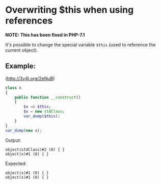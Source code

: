 Overwriting $this when using references
=======================================

**NOTE: This has been fixed in PHP-7.1**

It's possible to change the special variable `$this` (used to reference the current object).

Example:
--------
(http://3v4l.org/2eNuB)

```php
class x
{
    public function __construct()
    {
        $x =& $this;
        $x = new stdClass;
        var_dump($this);
    }
}
var_dump(new x);
```

Output:
```
object(stdClass)#2 (0) { }
object(x)#1 (0) { }
```

Expected:
```
object(x)#1 (0) { }
object(x)#1 (0) { }
```
